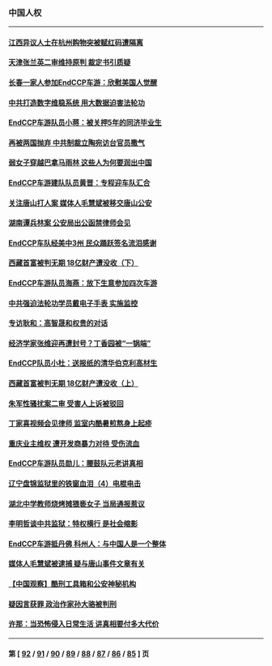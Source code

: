 ### 中国人权
---
#### [江西异议人士在杭州购物突被赋红码遭隔离](../../pages/ncid278/n13802167.md) 
#### [天津张兰英二审维持原判 裁定书引质疑](../../pages/ncid278/n13802123.md) 
#### [长春一家人参加EndCCP车游：欣慰美国人觉醒](../../pages/ncid278/n13801543.md) 
#### [中共打造数字维稳系统 用大数据迫害法轮功](../../pages/ncid278/n13799087.md) 
#### [EndCCP车游队员小蒋：被关押5年的同济毕业生](../../pages/ncid278/n13801538.md) 
#### [再被两国抛弃 中共制裁立陶宛访台官员撒气](../../pages/ncid278/n13801476.md) 
#### [弱女子穿越巴拿马雨林 这些人为何要润出中国](../../pages/ncid278/n13801261.md) 
#### [EndCCP车游建队队员黄晋：专程迎车队汇合](../../pages/ncid278/n13800298.md) 
#### [关注唐山打人案 媒体人毛慧斌被移交唐山公安](../../pages/ncid278/n13801163.md) 
#### [湖南谭兵林案 公安局出公函禁律师会见](../../pages/ncid278/n13801154.md) 
#### [EndCCP车队经美中3州 民众踊跃签名流泪感谢](../../pages/ncid278/n13800967.md) 
#### [西藏首富被判无期 18亿财产遭没收（下）](../../pages/ncid278/n13800872.md) 
#### [EndCCP车游队员海燕：放下生意参加四次车游](../../pages/ncid278/n13800772.md) 
#### [中共强迫法轮功学员戴电子手表 实施监控](../../pages/ncid278/n13800403.md) 
#### [专访耿和：高智晟和权贵的对话](../../pages/ncid278/n13800480.md) 
#### [经济学家张维迎再遭封号？丁香园被“一锅端”](../../pages/ncid278/n13800289.md) 
#### [EndCCP队员小杜：送报纸的清华伯克利高材生](../../pages/ncid278/n13800311.md) 
#### [西藏首富被判无期 18亿财产遭没收（上）](../../pages/ncid278/n13800374.md) 
#### [朱军性骚扰案二审 受害人上诉被驳回](../../pages/ncid278/n13800163.md) 
#### [丁家喜视频会见律师 监室内酷暑煎熬身上起疹](../../pages/ncid278/n13800157.md) 
#### [重庆业主维权 遭开发商暴力对待 受伤流血](../../pages/ncid278/n13800230.md) 
#### [EndCCP车游队员勋儿：腰鼓队元老讲真相](../../pages/ncid278/n13799669.md) 
#### [辽宁盘锦监狱里的铁窗血泪（4）电棍电击](../../pages/ncid278/n13798789.md) 
#### [湖北中学教师烧烤摊猥亵女子 当局通报惹议](../../pages/ncid278/n13799580.md) 
#### [李明哲谈中共监狱：特权横行 是社会缩影](../../pages/ncid278/n13799212.md) 
#### [EndCCP车游抵丹佛 科州人：与中国人是一个整体](../../pages/ncid278/n13798911.md) 
#### [媒体人毛慧斌被逮捕 疑与唐山事件文章有关](../../pages/ncid278/n13799002.md) 
#### [【中国观察】酷刑工具箱和公安神秘机构](../../pages/ncid278/n13798499.md) 
#### [疑因言获罪 政治作家孙大骆被判刑](../../pages/ncid278/n13798464.md) 
#### [许那：当恐怖侵入日常生活 讲真相要付多大代价](../../pages/ncid278/n13798299.md) 

---
#### 第 [ [92](./92.md) / [91](./91.md) / [90](./90.md) / [89](./89.md) / [88](./88.md) / [87](./87.md) / [86](./86.md) / [85](./85.md) ] 页
